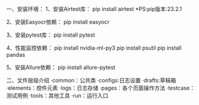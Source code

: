 一、安装环境：
1、安装Airtest库：
pip install airtest
*PS:pip版本:23.2.1

2、安装Easyocr依赖：
pip install easyocr

3、安装pytest库：
pip install pytest

4、性能监控依赖：
pip install nvidia-ml-py3
pip install psutil
pip install pandas

5、安装Allure依赖：
pip install allure-pytest

二、文件层级介绍
·common：公共类
·configs:日志设置
·drafts:草稿箱
·elements：控件元素
·logs：日志存储
·pages：各个页面操作方法
·testcase：测试用例
·tools：其他工具
·run：运行入口
